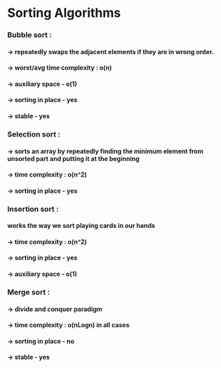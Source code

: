 # Sorting Algorithms
### Bubble sort :
#### -> repeatedly swaps the adjacent elements if they are in wrong order.
#### -> worst/avg time complexity : o(n)
#### -> auxiliary space - o(1)
#### -> sorting in place - yes
#### -> stable - yes

### Selection sort :
#### -> sorts an array by repeatedly finding the minimum element from unsorted part and putting it at the beginning
#### -> time complexity  : o(n^2)
#### -> sorting in place - yes

### Insertion sort :
#### works the way we sort playing cards in our hands
#### -> time complexity  : o(n^2)
#### -> sorting in place - yes
#### -> auxiliary space - o(1)

### Merge sort :
#### -> divide and conquer paradigm
#### -> time complexity  : o(nLogn) in all cases 
#### -> sorting in place - no
#### -> stable - yes
